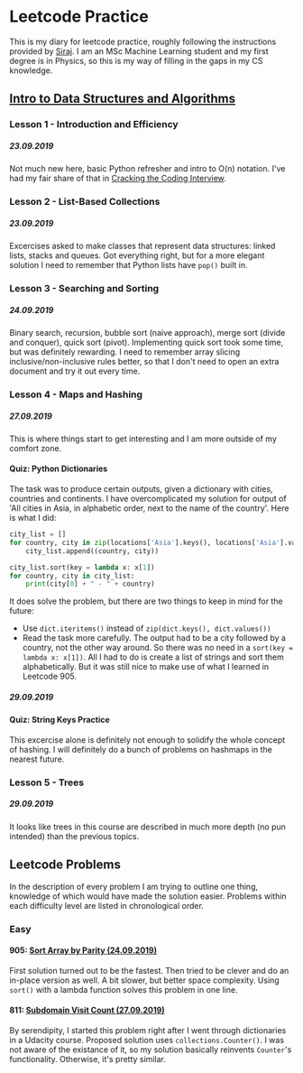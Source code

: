 # Leetcode Practice
This is my diary for leetcode practice, roughly following the instructions
provided by [Siraj](https://youtu.be/sMkMr2455mk). I am an MSc Machine Learning
student and my first degree is in Physics, so this is my way of filling in the
gaps in my CS knowledge.

## [Intro to Data Structures and Algorithms](https://www.udacity.com/course/data-structures-and-algorithms-in-python--ud513)

### Lesson 1 - Introduction and Efficiency
##### 23.09.2019
Not much new here, basic Python refresher and intro to O(n) notation. I've had
my fair share of that in [Cracking the Coding Interview](https://www.amazon.co.uk/Cracking-Coding-Interview-6th-Programming/dp/0984782850).

### Lesson 2 - List-Based Collections
##### 23.09.2019
Excercises asked to make classes that represent data structures: linked lists,
stacks and queues. Got everything right, but for a more elegant solution I need
to remember that Python lists have `pop()` built in.

### Lesson 3 - Searching and Sorting
##### 24.09.2019
Binary search, recursion, bubble sort (naive approach), merge sort (divide and
conquer), quick sort (pivot). Implementing quick sort took some time, but was
definitely rewarding. I need to remember array slicing inclusive/non-inclusive
rules better, so that I don't need to open an extra document and try it out every
time.

### Lesson 4 - Maps and Hashing
##### 27.09.2019
This is where things start to get interesting and I am more outside of my
comfort zone.

#### Quiz: Python Dictionaries
The task was to produce certain outputs, given a dictionary with cities, countries
and continents. I have overcomplicated my solution for output of 'All cities in
Asia, in alphabetic order, next to the name of the country'. Here is what I did:
```python
city_list = []
for country, city in zip(locations['Asia'].keys(), locations['Asia'].values()):
    city_list.append((country, city))

city_list.sort(key = lambda x: x[1])
for country, city in city_list:
    print(city[0] + " - " + country)
```
It does solve the problem, but there are two things to keep in mind for the future:
* Use `dict.iteritems()` instead of `zip(dict.keys(), dict.values())`
* Read the task more carefully. The output had to be a city followed by a country,
not the other way around. So there was no need in a `sort(key = lambda x: x[1])`.
All I had to do is create a list of strings and sort them alphabetically. But it
was still nice to make use of what I learned in Leetcode 905.

##### 29.09.2019
#### Quiz: String Keys Practice
This excercise alone is definitely not enough to solidify the whole concept of
hashing. I will definitely do a bunch of problems on hashmaps in the nearest future.

### Lesson 5 - Trees
##### 29.09.2019
It looks like trees in this course are described in much more depth (no pun
intended) than the previous topics.
## Leetcode Problems
In the description of every problem I am trying to outline one thing, knowledge
of which would have made the solution easier. Problems within each difficulty
level are listed in chronological order.
### Easy
#### 905: [Sort Array by Parity (24.09.2019)](https://leetcode.com/problems/sort-array-by-parity/)
First solution turned out to be the fastest. Then tried to be clever and do an
in-place version as well. A bit slower, but better space complexity. Using `sort()`
with a lambda function solves this problem in one line.
#### 811: [Subdomain Visit Count (27.09.2019)](https://leetcode.com/problems/subdomain-visit-count/)
By serendipity, I started this problem right after I went through dictionaries
in a Udacity course. Proposed solution uses `collections.Counter()`. I was not
aware of the existance of it, so my solution basically reinvents `Counter`'s
functionality. Otherwise, it's pretty similar.
